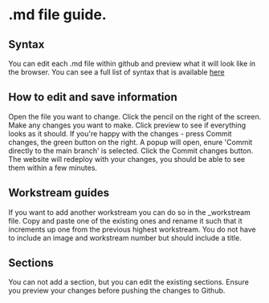 # .md file guide.

## Syntax

You can edit each .md file within github and preview what it will look like in the browser. You can see a full list of syntax that is available [here](https://www.markdownguide.org/basic-syntax/)

## How to edit and save information

Open the file you want to change.
Click the pencil on the right of the screen.
Make any changes you want to make.
Click preview to see if everything looks as it should.
If you're happy with the changes - press Commit changes, the green button on the right.
A popup will open, enure 'Commit directly to the main branch' is selected.
Click the Commit changes button.
The website will redeploy with your changes, you should be able to see them within a few minutes.

## Workstream guides

If you want to add another workstream you can do so in the \_workstream file. Copy and paste one of the existing ones and rename it such that it increments up one from the previous highest workstream. You do not have to include an image and workstream number but should include a title.

## Sections

You can not add a section, but you can edit the existing sections. Ensure you preview your changes before pushing the changes to Github.
